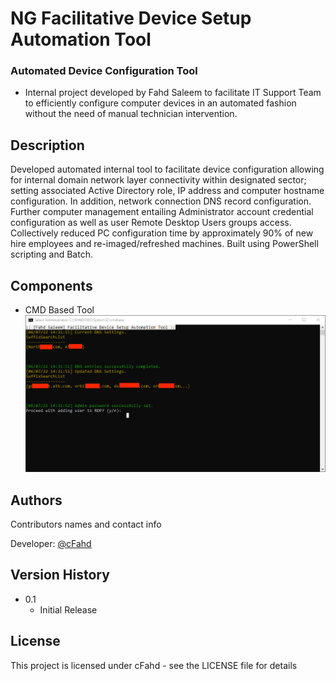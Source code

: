 # NG Facilitative Device Setup Automation Tool

### Automated Device Configuration Tool

* Internal project developed by Fahd Saleem to facilitate IT Support Team to efficiently configure computer devices in an automated fashion without the need of manual technician intervention.
## Description
Developed automated internal tool to facilitate device configuration allowing for internal domain network layer
connectivity within designated sector; setting associated Active Directory role, IP address and computer hostname
configuration. In addition, network connection DNS record configuration. Further computer management entailing
Administrator account credential configuration as well as user Remote Desktop Users groups access. Collectively
reduced PC configuration time by approximately 90% of new hire employees and re-imaged/refreshed machines.
Built using PowerShell scripting and Batch.

## Components
* CMD Based Tool
![Screenshot](/capture.png)


## Authors

Contributors names and contact info

Developer: [@cFahd](https://github.com/cfahd/)

## Version History
* 0.1
    * Initial Release

## License

This project is licensed under cFahd - see the LICENSE file for details
